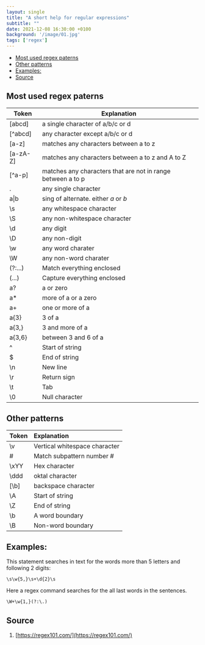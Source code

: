 ```yaml
---
layout: single
title: "A short help for regular expressions" 
subtitle: ""
date: 2021-12-08 16:30:00 +0100
background: '/image/01.jpg'
tags: ['regex']
---
```


- [Most used regex paterns](#most-used-regex-paterns)
- [Other patterns](#other-patterns)
- [Examples:](#examples)
- [Source](#source)

## Most used regex paterns

| Token | Explanation |
| --- | --- |
| [abcd] | a single character of a/b/c or d |
| [^abcd] | any character except a/b/c or d |
| [a-z] | matches any characters between a to z |
| [a-zA-Z] | matches any characters between a to z and A to Z |
| [^a-p] | matches any characters that are not in range between a to p |
| . | any single character |
| a\|b | sing of alternate. either *a* or *b* |
| \s | any whitespace character |
| \S | any non-whitespace character
| \d | any digit
| \D | any non-digit
| \w | any word charater
| \W | any non-word charater
| (?:...) | Match everything enclosed
| (...) | Capture everything enclosed
| a? | a or zero
| a* | more of a or a zero
| a+ | one or more of a
| a{3} | 3 of a
| a{3,} | 3 and more of a
| a{3,6} | between 3 and 6 of a
| ^ |Start of string
| $ | End of string
| \n | New line
| \r | Return sign
| \t | Tab
| \0 | Null character


## Other patterns
Token | Explanation 
:--- | :--- |
\v | Vertical whitespace character
\# | Match subpattern number #
\xYY | Hex character 
\ddd | oktal character 
[\b] | backspace character
\A | Start of string
\Z | End of string
\b | A word boundary
\B | Non-word boundary




## Examples:

This statement searches in text for the words more than 5 letters and following 2 digits:
````
\s\w{5,}\s+\d{2}\s
````

Here a regex command searches for the all last words in the sentences.

````
\W+\w{1,}(?:\.)
````

## Source
1. [https://regex101.com/](https://regex101.com/)
